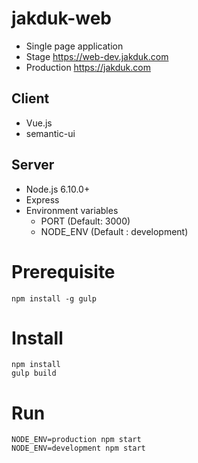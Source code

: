 # jakduk-web
* Single page application
* Stage https://web-dev.jakduk.com
* Production https://jakduk.com

## Client
* Vue.js
* semantic-ui

## Server
* Node.js 6.10.0+
* Express
* Environment variables
  * PORT (Default: 3000)
  * NODE_ENV (Default : development)

# Prerequisite
```
npm install -g gulp
```

# Install
```
npm install
gulp build
```

# Run
```
NODE_ENV=production npm start
NODE_ENV=development npm start
```

